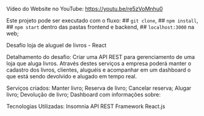 Vídeo do Website no YouTube: https://youtu.be/re5zVoMnhu0

Este projeto pode ser executado com o fluxo: ## `git clone`, ## `npm install`, ## `npm start` dentro das pastas frontend e backend, ## `localhost:3000` na web;

Desafio loja de aluguel de livros - React

Detalhamento do desafio: Criar uma API REST para gerenciamento de uma loja que aluga livros. Através destes serviços a empresa poderá manter o cadastro dos livros, clientes, aluguéis e acompanhar em um dashboard o que está sendo devolvido e alugado em tempo real.

Serviços criados:
Manter livro;
Reserva de livro;
Cancelar reserva;
Alugar livro;
Devolução de livro;
Dashboard com informações sobre:

Tecnologias Utilizadas:
Insomnia API REST
Framework React.js
